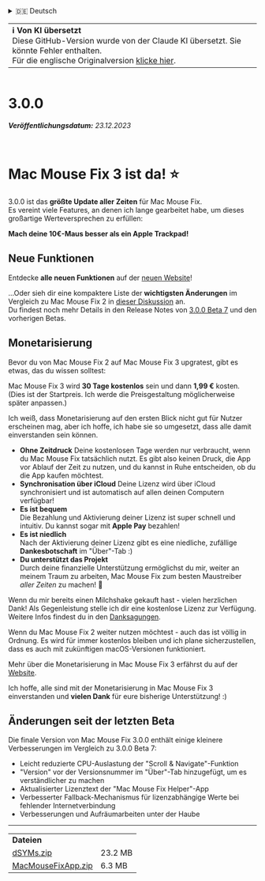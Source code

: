 <details>
<summary>🇩🇪 Deutsch</summary>

[🇬🇧 English (GitHub)](https://github.com/noah-nuebling/mac-mouse-fix/releases/tag/3.0.0)\
[🇦🇩 Català](https://redirect.macmousefix.com/?target=mmf-release&tag=3.0.0&locale=ca)\
**🇩🇪 Deutsch**\
[🇪🇸 Español](https://redirect.macmousefix.com/?target=mmf-release&tag=3.0.0&locale=es)\
[🇫🇷 Français](https://redirect.macmousefix.com/?target=mmf-release&tag=3.0.0&locale=fr)\
[🇮🇩 Indonesia](https://redirect.macmousefix.com/?target=mmf-release&tag=3.0.0&locale=id)\
[🇮🇹 Italiano](https://redirect.macmousefix.com/?target=mmf-release&tag=3.0.0&locale=it)\
[🇭🇺 Magyar](https://redirect.macmousefix.com/?target=mmf-release&tag=3.0.0&locale=hu)\
[🇳🇱 Nederlands](https://redirect.macmousefix.com/?target=mmf-release&tag=3.0.0&locale=nl)\
[🇵🇱 Polski](https://redirect.macmousefix.com/?target=mmf-release&tag=3.0.0&locale=pl)\
[🇧🇷 Português (Brasil)](https://redirect.macmousefix.com/?target=mmf-release&tag=3.0.0&locale=pt-BR)\
[🇵🇹 Português (Portugal)](https://redirect.macmousefix.com/?target=mmf-release&tag=3.0.0&locale=pt-PT)\
[🇷🇴 Română](https://redirect.macmousefix.com/?target=mmf-release&tag=3.0.0&locale=ro)\
[🇸🇪 Svenska](https://redirect.macmousefix.com/?target=mmf-release&tag=3.0.0&locale=sv)\
[🇻🇳 Tiếng Việt](https://redirect.macmousefix.com/?target=mmf-release&tag=3.0.0&locale=vi)\
[🇹🇷 Türkçe](https://redirect.macmousefix.com/?target=mmf-release&tag=3.0.0&locale=tr)\
[🇨🇿 Čeština](https://redirect.macmousefix.com/?target=mmf-release&tag=3.0.0&locale=cs)\
[🇬🇷 Ελληνικά](https://redirect.macmousefix.com/?target=mmf-release&tag=3.0.0&locale=el)\
[🇷🇺 Русский](https://redirect.macmousefix.com/?target=mmf-release&tag=3.0.0&locale=ru)\
[🇺🇦 Українська](https://redirect.macmousefix.com/?target=mmf-release&tag=3.0.0&locale=uk)\
[🇮🇱 עברית](https://redirect.macmousefix.com/?target=mmf-release&tag=3.0.0&locale=he)\
[🇸🇦 العربية](https://redirect.macmousefix.com/?target=mmf-release&tag=3.0.0&locale=ar)\
[🇮🇳 हिन्दी](https://redirect.macmousefix.com/?target=mmf-release&tag=3.0.0&locale=hi)\
[🇹🇭 ไทย](https://redirect.macmousefix.com/?target=mmf-release&tag=3.0.0&locale=th)\
[🇨🇳 中文 (简体)](https://redirect.macmousefix.com/?target=mmf-release&tag=3.0.0&locale=zh-Hans)\
[🇨🇳 中文 (繁體)](https://redirect.macmousefix.com/?target=mmf-release&tag=3.0.0&locale=zh-Hant)\
[🇭🇰 中文（香港)](https://redirect.macmousefix.com/?target=mmf-release&tag=3.0.0&locale=zh-HK)\
[🇯🇵 日本語](https://redirect.macmousefix.com/?target=mmf-release&tag=3.0.0&locale=ja)\
[🇰🇷 한국어](https://redirect.macmousefix.com/?target=mmf-release&tag=3.0.0&locale=ko)\
[Help translate Mac Mouse Fix to different languages!](https://github.com/noah-nuebling/mac-mouse-fix/discussions/731)
</details>
<table align=><td>
<b>ℹ️ Von KI übersetzt</b><br>
Diese GitHub-Version wurde von der Claude KI übersetzt. Sie könnte Fehler enthalten.<br>
Für die englische Originalversion <a href="https://github.com/noah-nuebling/mac-mouse-fix/releases/tag/3.0.0">klicke hier</a>.
</td></table>

<table></table>

# 3.0.0
***Veröffentlichungsdatum:** 23.12.2023*

<br>

# Mac Mouse Fix 3 ist da! ⭐️

3.0.0 ist das **größte Update aller Zeiten** für Mac Mouse Fix.\
Es vereint viele Features, an denen ich lange gearbeitet habe, um dieses großartige Werteversprechen zu erfüllen:

**Mach deine 10€-Maus besser als ein Apple Trackpad!**

## Neue Funktionen

Entdecke **alle neuen Funktionen** auf der [neuen Website](http://macmousefix.com/)!

...Oder sieh dir eine kompaktere Liste der **wichtigsten Änderungen** im Vergleich zu Mac Mouse Fix 2 in [dieser Diskussion](https://github.com/noah-nuebling/mac-mouse-fix/discussions/743#discussioncomment-7938922) an.\
Du findest noch mehr Details in den Release Notes von [3.0.0 Beta 7](https://redirect.macmousefix.com/?target=mmf-release&tag=3.0.0-Beta-7&locale=de) und den vorherigen Betas.

## Monetarisierung

Bevor du von Mac Mouse Fix 2 auf Mac Mouse Fix 3 upgratest, gibt es etwas, das du wissen solltest:

Mac Mouse Fix 3 wird **30 Tage kostenlos** sein und dann **1,99 €** kosten.\
(Dies ist der Startpreis. Ich werde die Preisgestaltung möglicherweise später anpassen.)

Ich weiß, dass Monetarisierung auf den ersten Blick nicht gut für Nutzer erscheinen mag, aber ich hoffe, ich habe sie so umgesetzt, dass alle damit einverstanden sein können.

- **Ohne Zeitdruck**
   Deine kostenlosen Tage werden nur verbraucht, wenn du Mac Mouse Fix tatsächlich nutzt. Es gibt also keinen Druck, die App vor Ablauf der Zeit zu nutzen, und du kannst in Ruhe entscheiden, ob du die App kaufen möchtest.
- **Synchronisation über iCloud**
   Deine Lizenz wird über iCloud synchronisiert und ist automatisch auf allen deinen Computern verfügbar!
- **Es ist bequem**\
   Die Bezahlung und Aktivierung deiner Lizenz ist super schnell und intuitiv. Du kannst sogar mit **Apple Pay** bezahlen!
- **Es ist niedlich**\
   Nach der Aktivierung deiner Lizenz gibt es eine niedliche, zufällige **Dankesbotschaft** im "Über"-Tab :)
- **Du unterstützt das Projekt**\
   Durch deine finanzielle Unterstützung ermöglichst du mir, weiter an meinem Traum zu arbeiten, Mac Mouse Fix zum besten Maustreiber *aller Zeiten* zu machen! 🚀

Wenn du mir bereits einen Milchshake gekauft hast - vielen herzlichen Dank! Als Gegenleistung stelle ich dir eine kostenlose Lizenz zur Verfügung. Weitere Infos findest du in den [Danksagungen](https://github.com/noah-nuebling/mac-mouse-fix/blob/master/Acknowledgements.md#-paypal-donations).

Wenn du Mac Mouse Fix 2 weiter nutzen möchtest - auch das ist völlig in Ordnung. Es wird für immer kostenlos bleiben und ich plane sicherzustellen, dass es auch mit zukünftigen macOS-Versionen funktioniert.

Mehr über die Monetarisierung in Mac Mouse Fix 3 erfährst du auf der [Website](https://macmousefix.com/#price).

Ich hoffe, alle sind mit der Monetarisierung in Mac Mouse Fix 3 einverstanden und **vielen Dank** für eure bisherige Unterstützung! :)

## Änderungen seit der letzten Beta

Die finale Version von Mac Mouse Fix 3.0.0 enthält einige kleinere Verbesserungen im Vergleich zu 3.0.0 Beta 7:

- Leicht reduzierte CPU-Auslastung der "Scroll & Navigate"-Funktion
- "Version" vor der Versionsnummer im "Über"-Tab hinzugefügt, um es verständlicher zu machen
- Aktualisierter Lizenztext der "Mac Mouse Fix Helper"-App
- Verbesserter Fallback-Mechanismus für lizenzabhängige Werte bei fehlender Internetverbindung
- Verbesserungen und Aufräumarbeiten unter der Haube

---

<table align="start">
<tr>
    <td colspan=2>
        <b>Dateien</b>
    </td>
</tr>
<tr>
    <td><a href="https://github.com/noah-nuebling/mac-mouse-fix/releases/download/3.0.0/dSYMs.zip">dSYMs.zip</a></td>
    <td>23.2 MB</td>
</tr>
<tr>
    <td><a href="https://github.com/noah-nuebling/mac-mouse-fix/releases/download/3.0.0/MacMouseFixApp.zip">MacMouseFixApp.zip</a></td>
    <td>6.3 MB</td>
</tr>
</table>